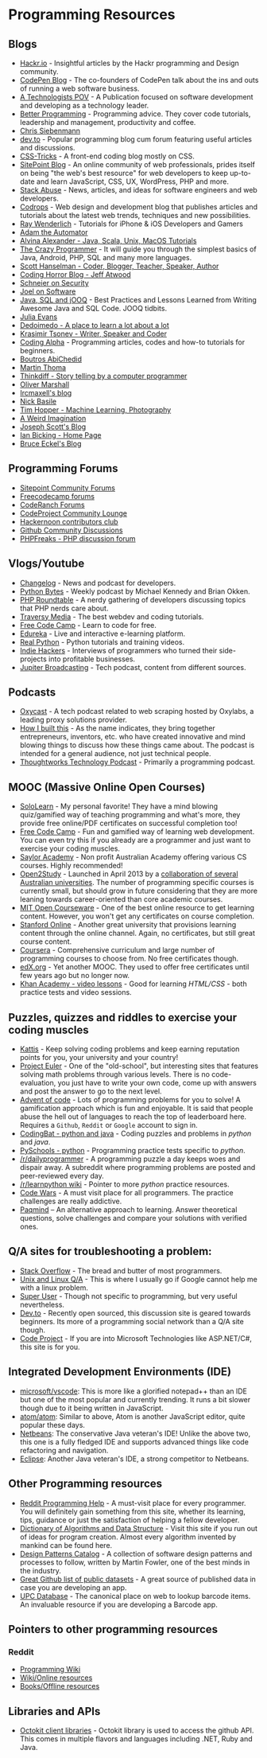 # Programming Resources

## Blogs

- [Hackr.io](https://hackr.io/blog) - Insightful articles by the Hackr programming and Design community.
- [CodePen Blog](https://blog.codepen.io/) - The co-founders of CodePen talk about the ins and outs of running a web software business.
- [A Technologists POV](https://medium.com/a-technologists-pov) - A Publication focused on software development and developing as a technology leader.
- [Better Programming](https://medium.com/better-programming) - Programming advice. They cover code tutorials, leadership and management, productivity and coffee.
- [Chris Siebenmann](https://utcc.utoronto.ca/~cks/space/blog/)
- [dev.to](https://dev.to/) - Popular programming blog cum forum featuring useful articles and discussions.
- [CSS-Tricks](https://css-tricks.com/) - A front-end coding blog mostly on CSS.
- [SitePoint Blog](https://www.sitepoint.com/blog/) - An online community of web professionals, prides itself on being "the web's best resource" for web developers to keep up-to-date and learn JavaScript, CSS, UX, WordPress, PHP and more.
- [Stack Abuse](https://stackabuse.com/) - News, articles, and ideas for software engineers and web developers.
- [Codrops](https://tympanus.net/codrops/) - Web design and development blog that publishes articles and tutorials about the latest web trends, techniques and new possibilities.
- [Ray Wenderlich](https://www.raywenderlich.com/) - Tutorials for iPhone & iOS Developers and Gamers
- [Adam the Automator](https://adamtheautomator.com/)
- [Alvina Alexander - Java, Scala, Unix, MacOS Tutorials](https://alvinalexander.com/)
- [The Crazy Programmer](https://www.thecrazyprogrammer.com/) - It will guide you through the simplest basics of Java, Android, PHP, SQL and many more languages.
- [Scott Hanselman - Coder, Blogger, Teacher, Speaker, Author](https://www.hanselman.com/)
- [Coding Horror Blog - Jeff Atwood](https://blog.codinghorror.com/)
- [Schneier on Security](https://www.schneier.com/)
- [Joel on Software](https://www.joelonsoftware.com/)
- [Java, SQL and jOOQ](https://blog.jooq.org/) - Best Practices and Lessons Learned from Writing Awesome Java and SQL Code. JOOQ tidbits.
- [Julia Evans](https://jvns.ca/)
- [Dedoimedo - A place to learn a lot about a lot](https://www.dedoimedo.com/)
- [Krasimir Tsonev - Writer, Speaker and Coder](https://krasimirtsonev.com/)
- [Coding Alpha](https://www.codingalpha.com/) - Programming articles, codes and how-to tutorials for beginners.
- [Boutros AbiChedid](https://bacsoftwareconsulting.com/blog/index.php/about/)
- [Martin Thoma](https://martin-thoma.com/)
- [Thinkdiff - Story telling by a computer programmer](https://thinkdiff.net/)
- [Oliver Marshall](https://olivermarshall.net/)
- [Ircmaxell's blog](https://blog.ircmaxell.com/)
- [Nick Basile](https://nick-basile.com/)
- [Tim Hopper - Machine Learning, Photography](https://tdhopper.com/)
- [A Weird Imagination](https://aweirdimagination.net/)
- [Joseph Scott's Blog](https://blog.josephscott.org/)
- [Ian Bicking - Home Page](https://www.ianbicking.org/)
- [Bruce Eckel's Blog](https://www.bruceeckel.com/)

## Programming Forums
- [Sitepoint Community Forums](https://www.sitepoint.com/community/)
- [Freecodecamp forums](https://forum.freecodecamp.org/)
- [CodeRanch Forums](https://coderanch.com/forums/)
- [CodeProject Community Lounge](https://www.codeproject.com/Lounge.aspx)
- [Hackernoon contributors club](https://community.hackernoon.com/)
- [Github Community Discussions](https://github.com/community/community/discussions)
- [PHPFreaks - PHP discussion forum](https://forums.phpfreaks.com/)

## Vlogs/Youtube

- [Changelog](https://www.youtube.com/c/Changelog) - News and podcast for developers.
- [Python Bytes](https://www.youtube.com/c/PythonBytesPodcast) - Weekly podcast by Michael Kennedy and Brian Okken.
- [PHP Roundtable](https://www.youtube.com/c/PHPRoundtable) - A nerdy gathering of developers discussing topics that PHP nerds care about.
- [Traversy Media](https://www.youtube.com/c/TraversyMedia) - The best webdev and coding tutorials.
- [Free Code Camp](https://www.youtube.com/c/Freecodecamp) - Learn to code for free.
- [Edureka](https://www.youtube.com/c/edurekaIN) - Live and interactive e-learning platform.
- [Real Python](https://www.youtube.com/c/realpython) - Python tutorials and training videos.
- [Indie Hackers](https://www.youtube.com/channel/UC36zt_eM_gZQXayw_pAdASg) - Interviews of programmers who turned their side-projects into profitable businesses.
- [Jupiter Broadcasting](https://www.youtube.com/c/JupiterBroadcasting) - Tech podcast, content from different sources.

## Podcasts

- [Oxycast](https://oxylabs.io/resources/oxycast) - A tech podcast related to web scraping hosted by Oxylabs, a leading proxy solutions provider.
- [How I built this](https://www.npr.org/series/490248027/how-i-built-this) - As the name indicates, they bring together entrepreneurs, inventors, etc. who have created innovative and mind blowing things to discuss how these things came about. The podcast is intended for a general audience, not just technical people.
- [Thoughtworks Technology Podcast](https://open.spotify.com/show/6RBb4pGRgOFTmtCDSfTWvu) - Primarily a programming podcast.

## MOOC (Massive Online Open Courses)

- [SoloLearn](https://www.sololearn.com/) - My personal favorite! They have a mind blowing quiz/gamified way of teaching programming and what's more, they provide free online/PDF certificates on successful completion too!
- [Free Code Camp](https://www.freecodecamp.org) - Fun and gamified way of learning web development. You can even try this if you already are a programmer and just want to exercise your coding muscles.
- [Saylor Academy](https://learn.saylor.org) - Non profit Australian Academy offering various CS courses. Highly recommended!
- [Open2Study](https://www.open2study.com/courses) - Launched in April 2013 by a [collaboration of several Australian universities](http://www.thegoodmooc.com/2013/06/a-review-of-open2study.html). The number of programming specific courses is currently small, but should grow in future considering that they are more leaning towards career-oriented than core academic courses.
- [MIT Open Courseware](http://ocw.mit.edu/index.htm) - One of the best online resource to get learning content. However, you won't get any certificates on course completion.
- [Stanford Online](http://online.stanford.edu/about) - Another great university that provisions learning content through the online channel. Again, no certificates, but still great course content.
- [Coursera](https://www.coursera.org/courses?query=php) - Comprehensive curriculum and large number of programming courses to choose from. No free certificates though.
- [edX.org](https://courses.edx.org/) - Yet another MOOC. They used to offer free certificates until few years ago but no longer now.
- [Khan Academy - video lessons](https://www.khanacademy.org/computing/computer-programming/html-css/) - Good for learning *HTML/CSS* - both practice tests and video sessions.

## Puzzles, quizzes and riddles to exercise your coding muscles	

- [Kattis](https://open.kattis.com/) - Keep solving coding problems and keep earning reputation points for you, your university and your country!
- [Project Euler](https://projecteuler.net/) - One of the "old-school", but interesting sites that features solving math problems through various levels. There is no code-evaluation, you just have to write your own code, come up with answers and post the answer to go to the next level.
- [Advent of code](https://adventofcode.com/) - Lots of programming problems for you to solve! A gamification approach which is fun and enjoyable. It is said that people abuse the hell out of languages to reach the top of leaderboard here. Requires a `Github`, `Reddit` or `Google` account to sign in.
- [CodingBat - python and java](https://codingbat.com/) - Coding puzzles and problems in *python* and *java*.
- [PySchools - python](https://www.pyschools.com/quiz/view_ranking) - Programming practice tests specific to *python*.
- [/r/dailyprogrammer](https://www.reddit.com/r/dailyprogrammer) - A programming puzzle a day keeps woes and dispair away. A subreddit where programming problems are posted and peer-reviewed every day.
- [/r/learnpython wiki](https://www.reddit.com/r/learnpython/wiki/index#wiki_practice_python) - Pointer to more *python* practice resources.
- [Code Wars](https://www.codewars.com/) - A must visit place for all programmers. The practice challenges are really addictive.
- [Paqmind](http://paqmind.com/) – An alternative approach to learning. Answer theoretical questions, solve challenges and compare your solutions with verified ones.

## Q/A sites for troubleshooting a problem:

- [Stack Overflow](https://stackoverflow.com) - The bread and butter of most programmers.
- [Unix and Linux Q/A](https://unix.stackexchange.com/) - This is where I usually go if Google cannot help me with a linux problem.
- [Super User](https://superuser.com/) - Though not specific to programming, but very useful nevertheless.
- [Dev.to](https://dev.to) - Recently open sourced, this discussion site is geared towards beginners. Its more of a programming social network than a Q/A site though.
- [Code Project](https://www.codeproject.com/) - If you are into Microsoft Technologies like ASP.NET/C#, this site is for you.

## Integrated Development Environments (IDE)

- [microsoft/vscode](https://github.com/microsoft/vscode): This is more like a glorified notepad++ than an IDE but one of the most popular and currently trending. It runs a bit slower though due to it being written in JavaScript.
- [atom/atom](https://github.com/atom/atom): Similar to above, Atom is another JavaScript editor, quite popular these days.
- [Netbeans](https://netbeans.apache.org/): The conservative Java veteran's IDE! Unlike the above two, this one is a fully fledged IDE and supports advanced things like code refactoring and navigation.
- [Eclipse](https://eclipse.org): Another Java veteran's IDE, a strong competitor to Netbeans.

## Other Programming resources

- [Reddit Programming Help](http://www.reddit.com/r/learnprogramming) - A must-visit place for every programmer. You will definitely gain something from this site, whether its learning, tips, guidance or just the satisfaction of helping a fellow developer.
- [Dictionary of Algorithms and Data Structure](http://xlinux.nist.gov/dads/) - Visit this site if you run out of ideas for program creation. Almost every algorithm invented by mankind can be found here.
- [Design Patterns Catalog](http://martinfowler.com/eaaCatalog/) - A collection of software design patterns and processes to follow, written by Martin Fowler, one of the best minds in the industry.
- [Great Github list of public datasets](http://www.datasciencecentral.com/profiles/blogs/great-github-list-of-public-data-sets?overrideMobileRedirect=1) - A great source of published data in case you are developing an app.
- [UPC Database](https://www.upcdatabase.com/itemform.asp) - The canonical place on web to lookup barcode items. An invaluable resource if you are developing a Barcode app.

## Pointers to other programming resources

### Reddit

- [Programming Wiki](https://www.reddit.com/r/learnprogramming/wiki)
- [Wiki/Online resources](https://www.reddit.com/r/learnprogramming/wiki/index#wiki_online_resources)
- [Books/Offline resources](http://www.reddit.com/r/learnprogramming/wiki/books)

## Libraries and APIs

- [Octokit client libraries](https://developer.github.com/libraries/) - Octokit library is used to access the github API. This comes in multiple flavors and languages including .NET, Ruby and Java.
